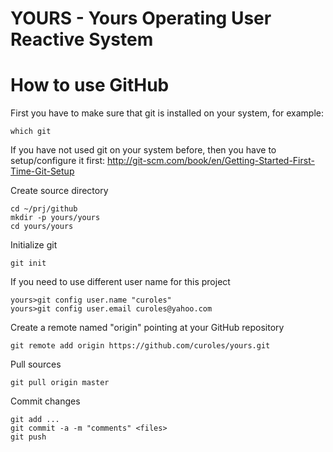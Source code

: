 YOURS - Yours Operating User Reactive System
============================================

How to use GitHub
=================

First you have to make sure that git is installed on your system, for example:
```
which git
```

If you have not used git on your system before, then you have to setup/configure it first:
http://git-scm.com/book/en/Getting-Started-First-Time-Git-Setup

Create source directory
```
cd ~/prj/github
mkdir -p yours/yours
cd yours/yours
```

Initialize git
```
git init
```

If you need to use different user name for this project
```
yours>git config user.name "curoles"
yours>git config user.email curoles@yahoo.com
```

Create a remote named "origin" pointing at your GitHub repository
```
git remote add origin https://github.com/curoles/yours.git
```

Pull sources
```
git pull origin master
```

Commit changes

```
git add ...
git commit -a -m "comments" <files>
git push
```

